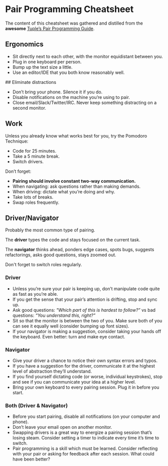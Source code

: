 # Pair Programming Cheatsheet

The content of this cheatsheet was gathered and distilled from the **awesome** [Tuple’s Pair Programming Guide](https://tuple.app/pair-programming-guide/).

## Ergonomics

- Sit directly next to each other, with the monitor equidistant between you.
- Plug in one keyboard per person.
- Bump up the text size a little.
- Use an editor/IDE that you both know reasonably well.

## Eliminate distractions

- Don’t bring your phone. Silence it if you do.
- Disable notifications on the machine you’re using to pair.
- Close email/Slack/Twitter/IRC. Never keep something distracting on a second monitor.

## Work

Unless you already know what works best for you, try the Pomodoro Technique:

- Code for 25 minutes.
- Take a 5 minute break.
- Switch drivers.

Don’t forget:

- **Pairing should involve constant two-way communication.**
- When navigating: ask questions rather than making demands.
- When driving: dictate what you’re doing and why.
- Take lots of breaks.
- Swap roles frequently.

## Driver/Navigator

Probably the most common type of pairing.

The **driver** types the code and stays focused on the current task.

The **navigator** thinks ahead, ponders edge cases, spots bugs, suggests refactorings, asks good questions, stays zoomed out.

Don't forget to switch roles regularly.

### Driver

- Unless you’re sure your pair is keeping up, don’t manipulate code quite as fast as you’re able.
- If you get the sense that your pair’s attention is drifting, stop and sync up.
- Ask good questions: _"Which part of this is hardest to follow?”_ vs bad questions: _“You understand this, right?”_
- Sit so that the monitor is between the two of you. Make sure both of you can see it equally well (consider bumping up font sizes).
- If your navigator is making a suggestion, consider taking your hands off the keyboard. Even better: turn and make eye contact.

### Navigator

- Give your driver a chance to notice their own syntax errors and typos.
- If you have a suggestion for the driver, communicate it at the highest level of abstraction they’ll understand.
- If you find yourself dictating code (or worse, individual keystrokes), stop and see if you can communicate your idea at a higher level.
- Bring your own keyboard to every pairing session. Plug it in before you start.

### Both (Driver & Navigator)

- Before you start pairing, disable all notifications (on your computer and phone).
- Don’t leave your email open on another monitor.
- Swapping drivers is a great way to energize a pairing session that’s losing steam. Consider setting a timer to indicate every time it’s time to switch.
- Pair programming is a skill which must be learned. Consider reflecting with your pair or asking for feedback after each session. What could have been better?
